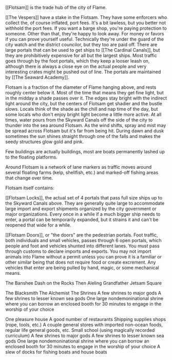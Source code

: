 [[Flotsam]] is the trade hub of the city of Flame.

[[The Vespers]] have a stake in the Flotsam.  They have some enforcers who collect the, of course inflated, port fees. It's a bit lawless, but you better not withhold the port fees. If you want a barge shop, you're paying protection to someone. Other than that, they're happy to look away. For money or favors if you can prove yourself useful. Technically they're under the guard of the city watch and the district councilor, but they too are paid off. There are large portals that can be used to get ships to [[The Cardinal Canals]], but they are prohibitively expensive for all but the largest ships. Most traffic goes through by the foot portals, which they keep a looser leash on, although there is always a close eye on the actual people and very interesting crates might be pushed out of line. The portals are maintained by [[The Seaward Academy]].


Flotsam is a fraction of the diameter of Flame hanging above, and rests roughly center below it. Most of the time that means they get fine light, but in the midday a shade passes over it. The edges stay bright with the indirect light around the city, but the centers of Flotsam get shadier and the bustle slows. Locals think of the shade as the chill and nap time of the day, but some locals who don't enjoy bright light become a little more active. At all times, water pours from the Skyward Canals off the side of the city to thunder into the sea around Flotsam. As the wind shifts, spray and mist may be spread across Flotsam but it's far from being hit. During dawn and dusk sometimes the sun shines straight through one of the falls and makes the seedy structures glow gold and pink.

Few buildings are actually buildings, most are boats permanently lashed up to the floating platforms.

Around Flotsam is a network of lane markers as traffic moves around several floating farms (kelp, shellfish, etc.) and marked-off fishing areas that change over time.

Flotsam itself contains:

[[Flotsam Locks]], the actual set of 4 portals that pass full size ships up to the Skyward Canals above. They are generally quite large to accommodate large import and export shipments organized by the city government or major organizations. Every once in a while if a much bigger ship needs to enter, a portal can be temporarily expanded, but it strains it and can't be reopened that wide for a while.

[[Flotsam Doors]], or "the doors" are the pedestrian portals.  Foot traffic, both individuals and small vehicles, passes through 6 open portals, which people and foot and vehicles shunted into different lanes. You must pass through customs to declare imports and exports. You may not import animals into Flame without a permit unless you can prove it is a familiar or other similar being that does not require food or create excrement. Any vehicles that enter are being pulled by hand, magic, or some mechanical means.

The Banshee
Dash on the Rocks
Then Aleling Grandfather
Jetsam Square

The Blacksmith
The Alchemist
The Shrines
	A few shrines to major gods
	A few shrines to lesser known sea gods
	One large nondemoninational shrine where you can borrow an enclosed booth for 30 minutes to engage in the worship of your choice




One pleasure house
A good number of restaurants
Shipping supplies shops (rope, tools, etc.)
A couple general stores with imported non-ocean foods, regular life general goods, etc.
Small school (using magically recorded curriculum)
A few shrines to major gods
A few shrines to lesser known sea gods
One large nondemoninational shrine where you can borrow an enclosed booth for 30 minutes to engage in the worship of your choice
A slew of docks for fishing boats and house boats